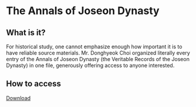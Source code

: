 # The Annals of Joseon Dynasty

## What is it?
For historical study, one cannot emphasize enough how important it is to have reliable source materials. Mr. Donghyeok Choi organized literally every entry of the Annals of Joseon Dynasty (the Veritable Records of the Joseon Dynasty) in one file, generously offering access to anyone interested.

## How to access
[Download](https://o365kaist-my.sharepoint.com/:x:/g/personal/thornback_office_kaist_ac_kr/Eb2cE4IbCBFLnoQOcl4iSQABkm0L5rcz0NS9O62erzcu8w?e=XupBbB&download=1)
